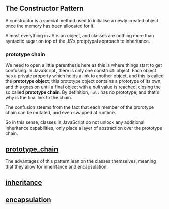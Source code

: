 ## The Constructor Pattern

A constructor is a special method used to initialise a newly created object once the memory has been allocated for it.

Almost everything in JS is an object, and classes are nothing more than syntactic sugar on top of the JS's protptypal approach to inheritance.

### prototype chain
We need to open a little parenthesis here as this is where things start to get confusing.
In JavaScript, there is only one construct: object. Each object has a private property which holds a link to another object, and this is called the **prototype object**; this prototype object contains a prototype of its own, and this goes on until a final object with a *null* value is reached, closing the so called **prototype chain**. By definition, `null` has no prototype, and that's why is the final link to the chain.

The confusion steems from the fact that each member of the prorotype chain can be mutated, and even swapped at runtime.

So in this sense, classes in JavaScript do not unlock any additional inheritance capabilities, only place a layer of abstraction over the prototype chain.
 ## [prototype_chain](./prototype_chain.md)

 The advantages of this pattern lean on the classes themselves, meaning that they allow for inheritance and encapsulation.
 ## [inheritance](./inheritance.md)
 ## [encapsulation](./encapsulation.md)